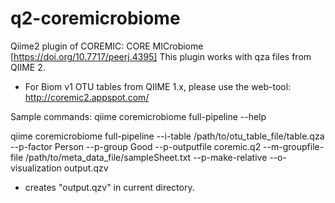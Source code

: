 # q2-coremicrobiome
Qiime2 plugin of COREMIC: CORE MICrobiome [https://doi.org/10.7717/peerj.4395]
This plugin works with qza files from QIIME 2.

* For Biom v1 OTU tables from QIIME 1.x, please use the web-tool: http://coremic2.appspot.com/


Sample commands:
qiime coremicrobiome full-pipeline --help

qiime coremicrobiome full-pipeline --i-table /path/to/otu_table_file/table.qza --p-factor Person --p-group Good --p-outputfile coremic.q2 --m-groupfile-file /path/to/meta_data_file/sampleSheet.txt --p-make-relative --o-visualization output.qzv

* creates "output.qzv" in current directory.
